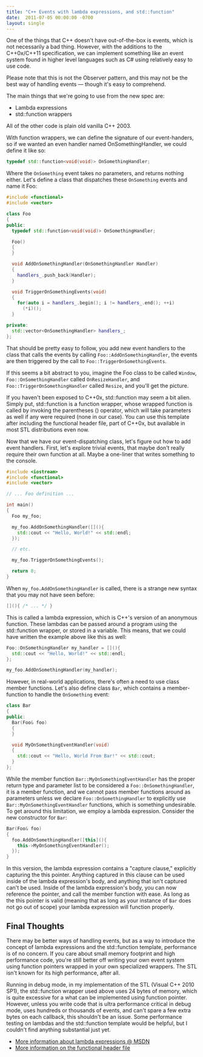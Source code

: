 ```yaml
---
title: "C++ Events with lambda expressions, and std::function"
date:  2011-07-05 00:00:00 -0700
layout: single
---
```


One of the things that C++ doesn't have out-of-the-box is events, which is not necessarily a bad thing. However, with the additions to the C++0x/C++11 specification, we can implement something like an event system found in higher level languages such as C# using relatively easy to use code.

<!--more-->

Please note that this is not the Observer pattern, and this may not be the best way of handling events — though it's easy to comprehend.

The main things that we're going to use from the new spec are:

* Lambda expressions
* std::function wrappers

All of the other code is plain old vanilla C++ 2003.

With function wrappers, we can define the signature of our event-handers, so if we wanted an even handler named OnSomethingHandler, we could define it like so:

```c++
typedef std::function<void(void)> OnSomethingHandler;
```

Where the `OnSomething` event takes no parameters, and returns nothing either. Let's define a class that dispatches these `OnSomething` events and name it Foo:

```c++
#include <functional>
#include <vector>

class Foo
{
public:
  typedef std::function<void(void)> OnSomethingHandler;

  Foo()
  {
  }

  void AddOnSomethingHandler(OnSomethingHandler Handler)
  {
    handlers_.push_back(Handler);
  }

  void TriggerOnSomethingEvents(void)
  {
    for(auto i = handlers_.begin(); i != handlers_.end(); ++i)
      (*i)();
  }

private:
  std::vector<OnSomethingHandler> handlers_;
};
```

That should be pretty easy to follow, you add new event handlers to the class that calls the events by calling `Foo::AddOnSomethingHandler`, the events are then triggered by the call to `Foo::TriggerOnSomethingEvents`.

If this seems a bit abstract to you, imagine the Foo class to be called `Window`, `Foo::OnSomethingHandler` called `OnResizeHandler`, and `Foo::TriggerOnSomethingHandler` called `Resize`, and you'll get the picture.

If you haven't been exposed to C++0x, std::function may seem a bit alien. Simply put, std::function is a function wrapper, whose wrapped function is called by invoking the parentheses () operator, which will take parameters as well if any were required (none in our case). You can use this template after including the functional header file, part of C++0x, but available in most STL distributions even now.

Now that we have our event-dispatching class, let's figure out how to add event handlers. First, let's explore trivial events, that maybe don't really require their own function at all. Maybe a one-liner that writes something to the console.

```c++
#include <iostream>
#include <functional>
#include <vector>

// ... Foo definition ...

int main()
{
  Foo my_foo;

  my_foo.AddOnSomethingHandler([](){
    std::cout << "Hello, World!" << std::endl;
  });

  // etc.

  my_foo.TriggerOnSomethingEvents();

  return 0;
}
```

When `my_foo.AddOnSomethingHandler` is called, there is a strange new syntax that you may not have seen before:

```c++
[](){ /* ... */ }
```

This is called a lambda expression, which is C++'s version of an anonymous function. These lambdas can be passed around a program using the std::function wrapper, or stored in a variable. This means, that we could have written the example above like this as well:

```c++
Foo::OnSomethingHandler my_handler = [](){
  std::cout << "Hello, World!" << std::endl;
};

my_foo.AddOnSomethingHandler(my_handler);
```

However, in real-world applications, there's often a need to use class member functions. Let's also define class `Bar`, which contains a member-function to handle the `OnSomething` event:

```c++
class Bar
{
public:
  Bar(Foo& foo)
  {
  }

  void MyOnSomethingEventHandler(void)
  {
    std::cout << "Hello, World From Bar!" << std::cout;
  }
};
```

While the member function `Bar::MyOnSomethingEventHandler` has the proper return type and parameter list to be considered a `Foo::OnSomethingHandler`, it is a member function, and we cannot pass member functions around as parameters unless we declare `Foo::OnSomethingHandler` to explicitly use `Bar::MyOnSomethingEventHandler` functions, which is something undesirable. To get around this limitation, we employ a lambda expression. Consider the new constructor for `Bar`:

```c++
Bar(Foo& foo)
{
  foo.AddOnSomethingHandler([this](){
    this->MyOnSomethingEventHandler();
  });
}
```

In this version, the lambda expression contains a "capture clause," explicitly capturing the this pointer. Anything captured in this clause can be used inside of the lambda expression's body, and anything that isn't captured can't be used. Inside of the lambda expression's body, you can now reference the pointer, and call the member function with ease. As long as the this pointer is valid (meaning that as long as your instance of `Bar` does not go out of scope) your lambda expression will function properly.

## Final Thoughts

There may be better ways of handling events, but as a way to introduce the concept of lambda expressions and the std::function template, performance is of no concern. If you care about small memory footprint and high performance code, you're still better off writing your own event system using function pointers wrapped in your own specialized wrappers. The STL isn't known for its high performance, after all.

Running in debug mode, in my implementation of the STL (Visual C++ 2010 SP1), the std::function wrapper used above uses 24 bytes of memory, which is quite excessive for a what can be implemented using function pointer. However, unless you write code that is ultra performance critical in debug mode, uses hundreds or thousands of events, and can't spare a few extra bytes on each callback, this shouldn't be an issue. Some performance testing on lambdas and the std::function template would be helpful, but I couldn't find anything substantial just yet.

* [More information about lambda expressions @ MSDN](https://web.archive.org/web/20150222043950/http://msdn.microsoft.com/en-us/library/dd293603.aspx)
* [More information on the functional header file](https://web.archive.org/web/20150222043950/http://www.cplusplus.com/reference/std/functional/)
